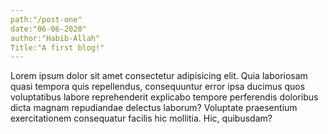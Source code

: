 ```yaml
---
path:"/post-one"
date:"06-06-2020"
author:"Habib-Allah"
Title:"A first blog!"
---
```

Lorem ipsum dolor sit amet consectetur adipisicing elit. Quia laboriosam quasi tempora quis repellendus, consequuntur error ipsa ducimus quos voluptatibus labore reprehenderit explicabo tempore perferendis doloribus dicta magnam repudiandae delectus laborum? Voluptate praesentium exercitationem consequatur facilis hic mollitia. Hic, quibusdam?